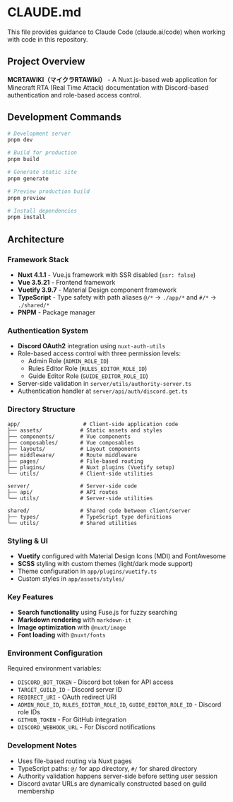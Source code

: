 # CLAUDE.md

This file provides guidance to Claude Code (claude.ai/code) when working with code in this repository.

## Project Overview

**MCRTAWIKI（マイクラRTAWiki）** - A Nuxt.js-based web application for Minecraft RTA (Real Time Attack) documentation with Discord-based authentication and role-based access control.

## Development Commands

```bash
# Development server
pnpm dev

# Build for production
pnpm build

# Generate static site
pnpm generate

# Preview production build
pnpm preview

# Install dependencies
pnpm install
```

## Architecture

### Framework Stack
- **Nuxt 4.1.1** - Vue.js framework with SSR disabled (`ssr: false`)
- **Vue 3.5.21** - Frontend framework
- **Vuetify 3.9.7** - Material Design component framework
- **TypeScript** - Type safety with path aliases `@/*` → `./app/*` and `#/*` → `./shared/*`
- **PNPM** - Package manager

### Authentication System
- **Discord OAuth2** integration using `nuxt-auth-utils`
- Role-based access control with three permission levels:
  - Admin Role (`ADMIN_ROLE_ID`)
  - Rules Editor Role (`RULES_EDITOR_ROLE_ID`) 
  - Guide Editor Role (`GUIDE_EDITOR_ROLE_ID`)
- Server-side validation in `server/utils/authority-server.ts`
- Authentication handler at `server/api/auth/discord.get.ts`

### Directory Structure
```
app/                    # Client-side application code
├── assets/            # Static assets and styles
├── components/        # Vue components
├── composables/       # Vue composables
├── layouts/           # Layout components
├── middleware/        # Route middleware
├── pages/             # File-based routing
├── plugins/           # Nuxt plugins (Vuetify setup)
└── utils/             # Client-side utilities

server/                # Server-side code
├── api/               # API routes
└── utils/             # Server-side utilities

shared/                # Shared code between client/server
├── types/             # TypeScript type definitions
└── utils/             # Shared utilities
```

### Styling & UI
- **Vuetify** configured with Material Design Icons (MDI) and FontAwesome
- **SCSS** styling with custom themes (light/dark mode support)
- Theme configuration in `app/plugins/vuetify.ts`
- Custom styles in `app/assets/styles/`

### Key Features
- **Search functionality** using Fuse.js for fuzzy searching
- **Markdown rendering** with `markdown-it`
- **Image optimization** with `@nuxt/image`
- **Font loading** with `@nuxt/fonts`

### Environment Configuration
Required environment variables:
- `DISCORD_BOT_TOKEN` - Discord bot token for API access
- `TARGET_GUILD_ID` - Discord server ID
- `REDIRECT_URI` - OAuth redirect URI
- `ADMIN_ROLE_ID`, `RULES_EDITOR_ROLE_ID`, `GUIDE_EDITOR_ROLE_ID` - Discord role IDs
- `GITHUB_TOKEN` - For GitHub integration
- `DISCORD_WEBHOOK_URL` - For Discord notifications

### Development Notes
- Uses file-based routing via Nuxt pages
- TypeScript paths: `@/` for app directory, `#/` for shared directory
- Authority validation happens server-side before setting user session
- Discord avatar URLs are dynamically constructed based on guild membership